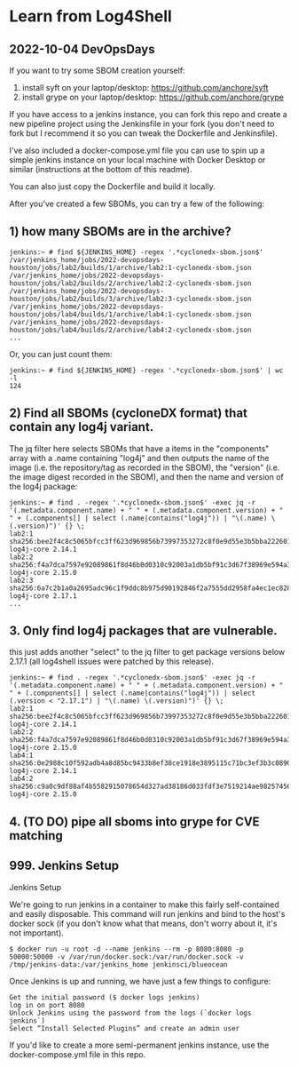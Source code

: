 # Learn from Log4Shell
## 2022-10-04 DevOpsDays 

If you want to try some SBOM creation yourself:

1) install syft on your laptop/desktop: https://github.com/anchore/syft
2) install grype on your laptop/desktop: https://github.com/anchore/grype

If you have access to a jenkins instance, you can fork this repo and create a new pipeline project using the Jenkinsfile in your fork (you don't need to fork but I recommend it so you can tweak the Dockerfile and Jenkinsfile).

I've also included a docker-compose.yml file you can use to spin up a simple jenkins instance on your local machine with Docker Desktop or similar (instructions at the bottom of this readme).

You can also just copy the Dockerfile and build it locally.

After you've created a few SBOMs, you can try a few of the following:

## 1) how many SBOMs are in the archive?
```
jenkins:~ # find ${JENKINS_HOME} -regex '.*cyclonedx-sbom.json$'
/var/jenkins_home/jobs/2022-devopsdays-houston/jobs/lab2/builds/1/archive/lab2:1-cyclonedx-sbom.json
/var/jenkins_home/jobs/2022-devopsdays-houston/jobs/lab2/builds/2/archive/lab2:2-cyclonedx-sbom.json
/var/jenkins_home/jobs/2022-devopsdays-houston/jobs/lab2/builds/3/archive/lab2:3-cyclonedx-sbom.json
/var/jenkins_home/jobs/2022-devopsdays-houston/jobs/lab4/builds/1/archive/lab4:1-cyclonedx-sbom.json
/var/jenkins_home/jobs/2022-devopsdays-houston/jobs/lab4/builds/2/archive/lab4:2-cyclonedx-sbom.json
...
```
Or, you can just count them:
```
jenkins:~ # find ${JENKINS_HOME} -regex '.*cyclonedx-sbom.json$' | wc -l
124
```

## 2) Find all SBOMs (cycloneDX format) that contain any log4j variant.

The jq filter here selects SBOMs that have a items in the "components" array with a .name containing "log4j" and then outputs the name of the image (i.e. the repository/tag as recorded in the SBOM), the "version" (i.e. the image digest recorded in the SBOM), and then the name and version of the log4j package:
```
jenkins:~ # find . -regex '.*cyclonedx-sbom.json$' -exec jq -r '(.metadata.component.name) + " " + (.metadata.component.version) + " " + (.components[] | select (.name|contains("log4j")) | "\(.name) \(.version)")' {} \;
lab2:1 sha256:bee2f4c8c5065bfcc3ff623d969856b73997353272c8f0e9d55e3b5bba222601 log4j-core 2.14.1
lab2:2 sha256:f4a7dca7597e92089861f8d46b0d0310c92003a1db5bf91c3d67f38969e594a3 log4j-core 2.15.0
lab2:3 sha256:6a7c2b1a0a2695adc96c1f9ddc8b975d90192846f2a7555dd2958fa4ec1ec828 log4j-core 2.17.1
...
```

## 3. Only find log4j packages that are vulnerable.

this just adds another "select" to the jq filter to get package versions below 2.17.1 (all log4shell issues were patched by this release).
```
jenkins:~ # find . -regex '.*cyclonedx-sbom.json$' -exec jq -r '(.metadata.component.name) + " " + (.metadata.component.version) + " " + (.components[] | select (.name|contains("log4j")) | select (.version < "2.17.1") | "\(.name) \(.version)")' {} \;
lab2:1 sha256:bee2f4c8c5065bfcc3ff623d969856b73997353272c8f0e9d55e3b5bba222601 log4j-core 2.14.1
lab2:2 sha256:f4a7dca7597e92089861f8d46b0d0310c92003a1db5bf91c3d67f38969e594a3 log4j-core 2.15.0
lab4:1 sha256:0e2988c10f592adb4a8d85bc9433b8ef38ce1918e3895115c71bc3ef3b3c0890 log4j-core 2.14.1
lab4:2 sha256:c9a0c9df88af4b5582915078654d327ad38186d033fdf3e7519214ae98257456 log4j-core 2.15.0
```

## 4. (TO DO) pipe all sboms into grype for CVE matching

## 999. Jenkins Setup

Jenkins Setup

We're going to run jenkins in a container to make this fairly self-contained and easily disposable. This command will run jenkins and bind to the host's docker sock (if you don't know what that means, don't worry about it, it's not important).

```
$ docker run -u root -d --name jenkins --rm -p 8080:8080 -p 50000:50000 -v /var/run/docker.sock:/var/run/docker.sock -v /tmp/jenkins-data:/var/jenkins_home jenkinsci/blueocean
```

Once Jenkins is up and running, we have just a few things to configure:

    Get the initial password ($ docker logs jenkins)
    log in on port 8080
    Unlock Jenkins using the password from the logs (`docker logs jenkins`)
    Select “Install Selected Plugins” and create an admin user

If you'd like to create a more semi-permanent jenkins instance, use the docker-compose.yml file in this repo.

